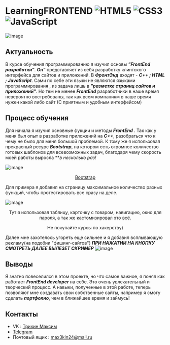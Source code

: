 # LearningFRONTEND ![HTML5](https://img.shields.io/badge/html5-%23E34F26.svg?style=for-the-badge&logo=html5&logoColor=white)	![CSS3](https://img.shields.io/badge/css3-%231572B6.svg?style=for-the-badge&logo=css3&logoColor=white) ![JavaScript](https://img.shields.io/badge/javascript-%23323330.svg?style=for-the-badge&logo=javascript&logoColor=%23F7DF1E)
![image](https://github.com/spectrummmm/bebropage/assets/133951457/01ccd14a-25be-4c77-aaaa-874a79496e97)
## Актуальность
В курсе обучения программированию я изучил основы ***"FrontEnd разработки"***. ***Он"*** представляет из себя разработку клинтского интерфейса для сайтов и приложений. В ***ФронтЭнд*** входят - ***С++ ; HTML ; JavaScript***. Сами по себе эти языки не являются языками программирования , из задача лишь в ***"разметке страниц сайтов и приложений"***.
Но тем не менее ***FrontEnd*** разработчики в наше время невероятно востребованы, так как всем компаниям в наше время нужен какой либо сайт (С приятным и удобным интерфейсом)
## Процесс обучения
Для начала я изучил основные фукции и методы ***FrontEnd*** . Так как у меня был опыт в разработке приложений на ***C++***, разобраться что к чему не было для меня большой проблемой.
К тому же я использовал прекрасный ресурс ***Bootstrap***, на котором есть огромное количество готовых шаблонов для всевозможных задач, благодаря чему скорость моей работы выросла ***в несколько раз!*

![image](https://github.com/spectrummmm/bebropage/assets/133951457/f8ec7b81-1151-46f7-aa1c-1adca1bbe686)
<p align = center><a href="https://getbootstrap.com">Bootstrap</a></p>

Для примера я добавил на страницу максимальное количество разных функций, чтобы протестировать все сразу на деле.

![image](https://github.com/spectrummmm/bebropage/assets/133951457/cc657427-8f99-46fe-86ea-0c6c0b37fadb)
<p align = center>Тут я использовал таблицу, карточку с товаром, навигацию, окно для пароля, а так же кастомизировал это всё. </p>
<p align = center>Не покупайте курсы по хакерству)</p>

Далее мне захотелось угореть еще сильнее и я добавил всплывающую рекламу(на подобии "фишинг-сайтов") ***ПРИ НАЖАТИИ НА КНОПКУ СМОТРЕТЬ ДАЛЕЕ ВЫЛЕЗЕТ СКРИМЕР***
![image](https://github.com/spectrummmm/bebropage/assets/133951457/b5d624d9-33a1-4fbe-acea-a180869a3463)


## Выводы
Я знатно повеселился в этом проекте, но что самое важное, я понял как работает ***FrontEnd developer*** на себе. Это очень увлекательный и творческий процесс. А навыки, полученные в этой работе, теперь позволяют мне создавать свои собственные сайты, например я смогу сделать ***портфолио***, чем в ближайшее время и займусь!
## Контакты
- VK : [Трикин Максим](https://vk.com/causeimanikeboy)
- [Telegram](https://t.me/nihuyasebebigboy)
- Почтовый ящик : max3kin24@mail.ru
